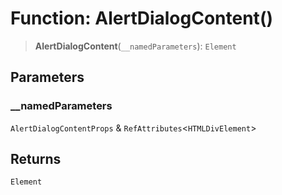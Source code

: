 # Function: AlertDialogContent()

> **AlertDialogContent**(`__namedParameters`): `Element`

## Parameters

### \_\_namedParameters

`AlertDialogContentProps` & `RefAttributes`\<`HTMLDivElement`\>

## Returns

`Element`
